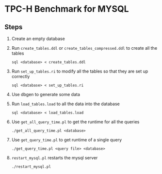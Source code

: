 # TPC-H Benchmark for MYSQL

## Steps

1. Create an empty database

1. Run `create_tables.ddl` or `create_tables_compressed.ddl` to create all the tables

    `sql <database> < create_tables.ddl`

1. Run `set_up_tables.ri` to modify all the tables so that they are set up correctly

    `sql <database> < set_up_tables.ri`

1. Use dbgen to generate some data

1. Run `load_tables.load` to all the data into the database

    `sql <database> < load_tables.load`

1. Use `get_all_query_time.pl` to get the runtime for all the queries

    `./get_all_query_time.pl <database>`

1. Use `get_query_time.pl` to get runtime of a single query

    `./get_query_time.pl <query file> <database>`

1. `restart_mysql.pl` restarts the mysql server

    `./restart_mysql.pl`
